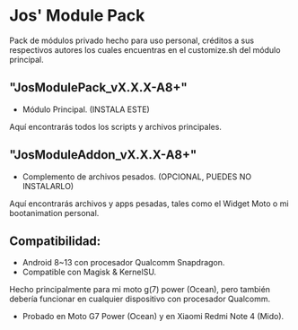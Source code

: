 # Jos' Module Pack
Pack de módulos privado hecho para uso personal, créditos a sus respectivos autores los cuales encuentras en el customize.sh del módulo principal.

## "JosModulePack_vX.X.X-A8+"
* Módulo Principal. (INSTALA ESTE)

Aquí encontrarás todos los scripts y archivos principales.
## "JosModuleAddon_vX.X.X-A8+"
* Complemento de archivos pesados. (OPCIONAL, PUEDES NO INSTALARLO)

Aquí encontrarás archivos y apps pesadas, tales como el Widget Moto o mi bootanimation personal.

## Compatibilidad:
* Android 8~13 con procesador Qualcomm Snapdragon.
* Compatible con Magisk & KernelSU.

Hecho principalmente para mi moto g(7) power (Ocean), pero también debería funcionar en cualquier dispositivo con procesador Qualcomm.

* Probado en Moto G7 Power (Ocean) y en Xiaomi Redmi Note 4 (Mido).